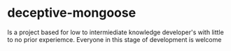 # deceptive-mongoose

Is a project based for low to intermiediate knowledge developer's with little to no prior experiemce.
Everyone in this stage of development is welcome
